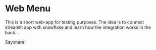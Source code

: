 # Web Menu

This is a short web-app for testing purposes. The idea is to connect streamlit app with snowflake and learn how the integration works in the back...

Sayonara!
